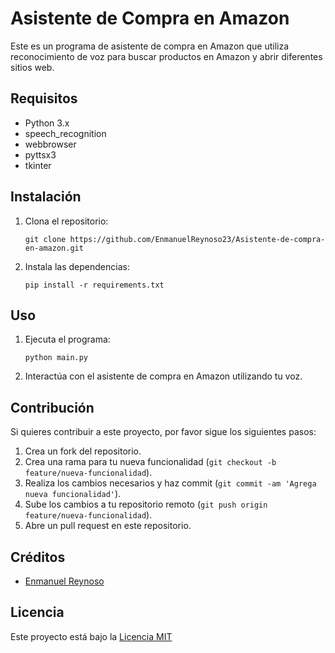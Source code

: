 # Asistente de Compra en Amazon

Este es un programa de asistente de compra en Amazon que utiliza reconocimiento de voz para buscar productos en Amazon y abrir diferentes sitios web.

## Requisitos

- Python 3.x
- speech_recognition
- webbrowser
- pyttsx3
- tkinter

## Instalación

1. Clona el repositorio:

    ```shell
    git clone https://github.com/EnmanuelReynoso23/Asistente-de-compra-en-amazon.git
    ```

2. Instala las dependencias:

    ```shell
    pip install -r requirements.txt
    ```

## Uso

1. Ejecuta el programa:

    ```shell
    python main.py
    ```

2. Interactúa con el asistente de compra en Amazon utilizando tu voz.

## Contribución

Si quieres contribuir a este proyecto, por favor sigue los siguientes pasos:

1. Crea un fork del repositorio.
2. Crea una rama para tu nueva funcionalidad (`git checkout -b feature/nueva-funcionalidad`).
3. Realiza los cambios necesarios y haz commit (`git commit -am 'Agrega nueva funcionalidad'`).
4. Sube los cambios a tu repositorio remoto (`git push origin feature/nueva-funcionalidad`).
5. Abre un pull request en este repositorio.

## Créditos

- [Enmanuel Reynoso](https://github.com/EnmanuelReynoso23)

## Licencia

Este proyecto está bajo la [Licencia MIT](LICENSE)
